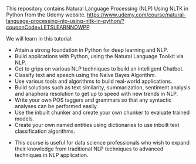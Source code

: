 This repository contains Natural Language Processing (NLP) Using NLTK in Python from the Udemy website. https://www.udemy.com/course/natural-language-processing-nlp-using-nltk-in-python/?couponCode=LETSLEARNNOWPP

We will learn in this tutorial:
- Attain a strong foundation in Python for deep learning and NLP.
- Build applications with Python, using the Natural Language Toolkit via NLP.
- Get to grips on various NLP techniques to build an intelligent Chatbot.
- Classify text and speech using the Naive Bayes Algorithm.
- Use various tools and algorithms to build real-world applications.
- Build solutions such as text similarity, summarization, sentiment analysis and anaphora resolution to get up to speed with new trends in NLP.
- Write your own POS taggers and grammars so that any syntactic analyses can be performed easily.
- Use the inbuilt chunker and create your own chunker to evaluate trained models.
- Create your own named entities using dictionaries to use inbuilt text classification algorithms.

* This course is useful for data science professionals who wish to expand their knowledge from traditional NLP techniques to advanced techniques in NLP application.
